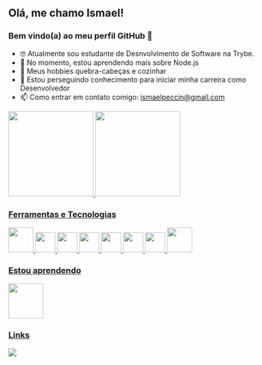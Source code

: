 ## Olá, me chamo Ismael! 
### Bem vindo(a) ao meu perfil GitHub 👋

- 🤓 Atualmente sou estudante de Desnvolvimento de Software na Trybe.
- 🌱 No momento, estou aprendendo mais sobre Node.js
- 🤔 Meus hobbies quebra-cabeças e cozinhar
- 💼 Estou perseguindo conhecimento para iniciar minha carreira como Desenvolvedor
- 📫 Como entrar em contato comigo:
        ismaelpeccin@gmail.com
        
        
        
<a href="https://github.com/IsmaelPeccin">
<img height="170em" src="https://github-readme-stats.vercel.app/api/top-langs/?username=IsmaelPeccin&layout=compact&langs_count=7&theme=dracula"/>
<img height="170em" src="https://github-readme-stats.vercel.app/api?username=IsmaelPeccin&show_icons=true&theme=dracula&include_all_commits=true&count_private=true"/>
        


### Ferramentas e Tecnologias
<div>
  <img src="https://cdn.jsdelivr.net/gh/devicons/devicon/icons/git/git-original-wordmark.svg" width="50" height="50" />
  <img src="https://cdn.jsdelivr.net/gh/devicons/devicon/icons/javascript/javascript-original.svg" width="40" height="40" />
  <img src="https://cdn.jsdelivr.net/gh/devicons/devicon/icons/react/react-original-wordmark.svg" width="40" height="40" />
  <img src="https://cdn.jsdelivr.net/gh/devicons/devicon/icons/redux/redux-original.svg" width="40" height="40" />
  <img src="https://cdn.jsdelivr.net/gh/devicons/devicon/icons/html5/html5-original-wordmark.svg" width="40" height="40" />
  <img src="https://cdn.jsdelivr.net/gh/devicons/devicon/icons/css3/css3-original-wordmark.svg" width="40" height="40" />
  <img src="https://cdn.jsdelivr.net/gh/devicons/devicon/icons/docker/docker-original-wordmark.svg" width="40" height="40" />
  <img src="https://cdn.jsdelivr.net/gh/devicons/devicon/icons/mysql/mysql-original-wordmark.svg" width="50" height="50" />
 </div> 

### Estou aprendendo 

<img src="https://cdn.jsdelivr.net/gh/devicons/devicon/icons/nodejs/nodejs-original-wordmark.svg" width="70" height="70" />

### Links 

<a href="https://www.linkedin.com/in/ismael-peccin" target="_blank"><img src="https://img.shields.io/badge/-LinkedIn-%230077B5?style=for-the-badge&logo=linkedin&logoColor=white" target="_blank"></a>  


        
